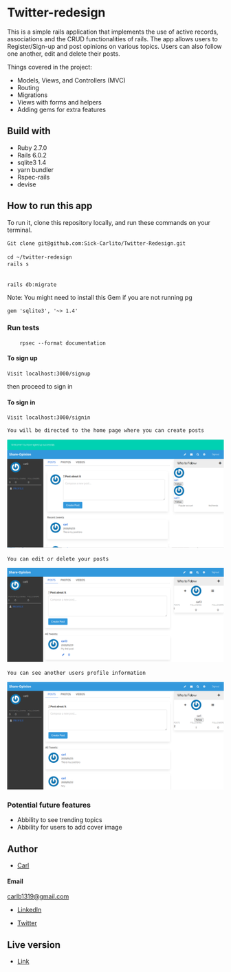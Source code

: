 # Twitter-redesign

This is a simple rails application that implements the use of active records, associations and the CRUD functionalities of rails. The app allows users to Register/Sign-up and post opinions on various topics. Users can also follow one another, edit and delete their posts.

Things covered in the project:

- Models, Views, and Controllers (MVC)
- Routing
- Migrations
- Views with forms and helpers
- Adding gems for extra features


## Build with

- Ruby 2.7.0
- Rails 6.0.2
- sqlite3 1.4
- yarn bundler
- Rspec-rails
- devise

## How to run this app
To run it, clone this repository locally, and run these commands on your terminal.
```
Git clone git@github.com:Sick-Carlito/Twitter-Redesign.git

cd ~/twitter-redesign
rails s


rails db:migrate

```

Note: You might need to install this Gem if you are not running pg
```
gem 'sqlite3', '~> 1.4'
```

### Run tests

```
    rpsec --format documentation
```

#### To sign up
```
Visit localhost:3000/signup
```

then proceed to sign in

#### To sign in
```
Visit localhost:3000/signin
```

```
You will be directed to the home page where you can create posts
```
![Alt image](https://github.com/Sick-Carlito/Twitter-Redesign/blob/readme/app/assets/images/image3.png)

```
You can edit or delete your posts
```
![Alt image](https://github.com/Sick-Carlito/Twitter-Redesign/blob/readme/app/assets/images/image5.png)

```
You can see another users profile information 
```
![Alt image](https://github.com/Sick-Carlito/Twitter-Redesign/blob/readme/app/assets/images/image4.png)

### Potential future features

* Abbility to see trending topics
* Abbility for users to add cover image




## Author

- [Carl](https://github.com/Sick-Carlito/Twitter-Redesign)


#### Email
carlb1319@gmail.com

- [LinkedIn](https://www.linkedin.com/in/carlb420/)

- [Twitter](https://twitter.com/cbond_420)


## Live version

- [Link](https://young-fortress-46435.herokuapp.com/users/sign_in)



